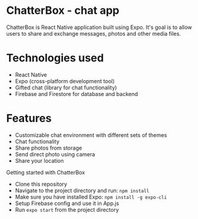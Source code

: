 # ChatterBox - chat app

ChatterBox is React Native application built using Expo. 
It's goal is to allow users to share and exchange messages, photos and other media files.


# Technologies used

  - React Native
  - Expo (cross-platform development tool)
  - Gifted chat (library for chat functionality)
  - Firebase and Firestore for database and backend

# Features

  - Customizable chat environment with different sets of themes
  - Chat functionality
  - Share photos from storage
  - Send direct photo using camera
  - Share your location

Getting started with ChatterBox

  - Clone this repository
  - Navigate to the project directory and run: `npm install`
  - Make sure you have installed Expo: `npm install -g expo-cli`
  - Setup Firebase config and use it in App.js
  - Run `expo start` from the project directory



